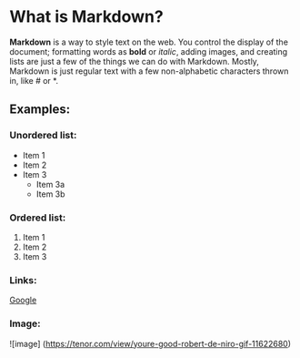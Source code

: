 # What is Markdown?

**Markdown** is a way to style text on the web. You control the display of the document; formatting words as **bold** or *italic*, adding images, and creating lists are just a few of the things we can do with Markdown. Mostly, Markdown is just regular text with a few non-alphabetic characters thrown in, like # or *.

## Examples:

### Unordered list:
* Item 1
* Item 2
* Item 3
    * Item 3a
    * Item 3b

### Ordered list:
1. Item 1
2. Item 2
3. Item 3

### Links:
[Google](https://www.google.be)

### Image:
![image] (https://tenor.com/view/youre-good-robert-de-niro-gif-11622680)

